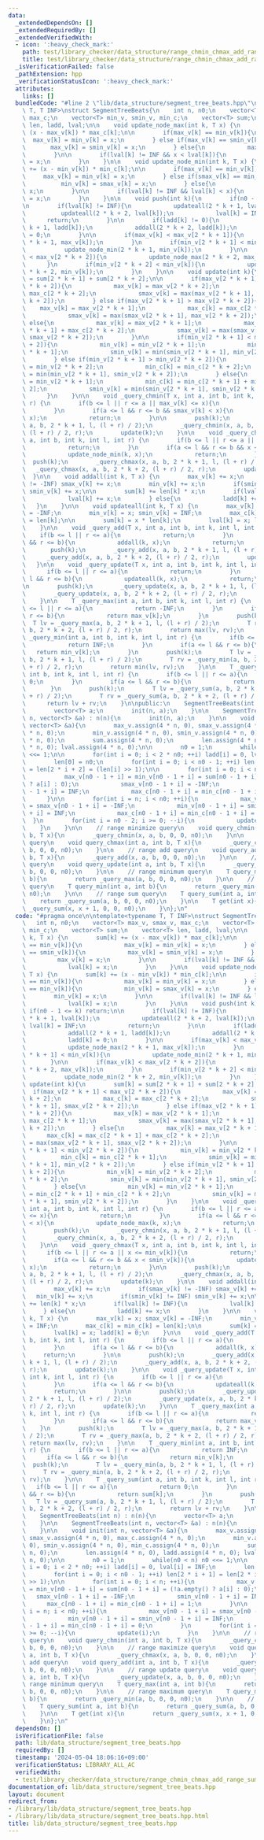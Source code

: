 ```yaml
---
data:
  _extendedDependsOn: []
  _extendedRequiredBy: []
  _extendedVerifiedWith:
  - icon: ':heavy_check_mark:'
    path: test/library_checker/data_structure/range_chmin_chmax_add_range_sum.test.cpp
    title: test/library_checker/data_structure/range_chmin_chmax_add_range_sum.test.cpp
  _isVerificationFailed: false
  _pathExtension: hpp
  _verificationStatusIcon: ':heavy_check_mark:'
  attributes:
    links: []
  bundledCode: "#line 2 \"lib/data_structure/segment_tree_beats.hpp\"\n\ntemplate<typename\
    \ T, T INF>\nstruct SegmentTreeBeats{\n    int n, n0;\n    vector<T> max_v, smax_v,\
    \ max_c;\n    vector<T> min_v, smin_v, min_c;\n    vector<T> sum;\n    vector<T>\
    \ len, ladd, lval;\n\n    void update_node_max(int k, T x) {\n        sum[k] +=\
    \ (x - max_v[k]) * max_c[k];\n\n        if(max_v[k] == min_v[k]){\n          \
    \  max_v[k] = min_v[k] = x;\n        } else if(max_v[k] == smin_v[k]){\n     \
    \       max_v[k] = smin_v[k] = x;\n        } else{\n            max_v[k] = x;\n\
    \        }\n\n        if(lval[k] != INF && x < lval[k]){\n            lval[k]\
    \ = x;\n        }\n    }\n\n    void update_node_min(int k, T x) {\n        sum[k]\
    \ += (x - min_v[k]) * min_c[k];\n\n        if(max_v[k] == min_v[k]){\n       \
    \     max_v[k] = min_v[k] = x;\n        } else if(smax_v[k] == min_v[k]){\n  \
    \          min_v[k] = smax_v[k] = x;\n        } else{\n            min_v[k] =\
    \ x;\n        }\n\n        if(lval[k] != INF && lval[k] < x){\n            lval[k]\
    \ = x;\n        }\n    }\n\n    void push(int k){\n        if(n0 - 1 <= k) return;\n\
    \n        if(lval[k] != INF){\n            updateall(2 * k + 1, lval[k]);\n  \
    \          updateall(2 * k + 2, lval[k]);\n            lval[k] = INF;\n      \
    \      return;\n        }\n\n        if(ladd[k] != 0){\n            addall(2 *\
    \ k + 1, ladd[k]);\n            addall(2 * k + 2, ladd[k]);\n            ladd[k]\
    \ = 0;\n        }\n\n        if(max_v[k] < max_v[2 * k + 1]){\n            update_node_max(2\
    \ * k + 1, max_v[k]);\n        }\n        if(min_v[2 * k + 1] < min_v[k]){\n \
    \           update_node_min(2 * k + 1, min_v[k]);\n        }\n\n        if(max_v[k]\
    \ < max_v[2 * k + 2]){\n            update_node_max(2 * k + 2, max_v[k]);\n  \
    \      }\n        if(min_v[2 * k + 2] < min_v[k]){\n            update_node_min(2\
    \ * k + 2, min_v[k]);\n        }\n    }\n\n    void update(int k){\n        sum[k]\
    \ = sum[2 * k + 1] + sum[2 * k + 2];\n\n        if(max_v[2 * k + 1] < max_v[2\
    \ * k + 2]){\n            max_v[k] = max_v[2 * k + 2];\n            max_c[k] =\
    \ max_c[2 * k + 2];\n            smax_v[k] = max(max_v[2 * k + 1], smax_v[2 *\
    \ k + 2]);\n        } else if(max_v[2 * k + 1] > max_v[2 * k + 2]){\n        \
    \    max_v[k] = max_v[2 * k + 1];\n            max_c[k] = max_c[2 * k + 1];\n\
    \            smax_v[k] = max(smax_v[2 * k + 1], max_v[2 * k + 2]);\n        }\
    \ else{\n            max_v[k] = max_v[2 * k + 1];\n            max_c[k] = max_c[2\
    \ * k + 1] + max_c[2 * k + 2];\n            smax_v[k] = max(smax_v[2 * k + 1],\
    \ smax_v[2 * k + 2]);\n        }\n\n        if(min_v[2 * k + 1] < min_v[2 * k\
    \ + 2]){\n            min_v[k] = min_v[2 * k + 1];\n            min_c[k] = min_c[2\
    \ * k + 1];\n            smin_v[k] = min(smin_v[2 * k + 1], min_v[2 * k + 2]);\n\
    \        } else if(min_v[2 * k + 1] > min_v[2 * k + 2]){\n            min_v[k]\
    \ = min_v[2 * k + 2];\n            min_c[k] = min_c[2 * k + 2];\n            smin_v[k]\
    \ = min(min_v[2 * k + 1], smin_v[2 * k + 2]);\n        } else{\n            min_v[k]\
    \ = min_v[2 * k + 1];\n            min_c[k] = min_c[2 * k + 1] + min_c[2 * k +\
    \ 2];\n            smin_v[k] = min(smin_v[2 * k + 1], smin_v[2 * k + 2]);\n  \
    \      }\n    }\n\n    void _query_chmin(T x, int a, int b, int k, int l, int\
    \ r) {\n        if(b <= l || r <= a || max_v[k] <= x){\n            return;\n\
    \        }\n        if(a <= l && r <= b && smax_v[k] < x){\n            update_node_max(k,\
    \ x);\n            return;\n        }\n\n        push(k);\n        _query_chmin(x,\
    \ a, b, 2 * k + 1, l, (l + r) / 2);\n        _query_chmin(x, a, b, 2 * k + 2,\
    \ (l + r) / 2, r);\n        update(k);\n    }\n\n    void _query_chmax(T x, int\
    \ a, int b, int k, int l, int r) {\n        if(b <= l || r <= a || x <= min_v[k]){\n\
    \            return;\n        }\n        if(a <= l && r <= b && x < smin_v[k]){\n\
    \            update_node_min(k, x);\n            return;\n        }\n\n      \
    \  push(k);\n        _query_chmax(x, a, b, 2 * k + 1, l, (l + r) / 2);\n     \
    \   _query_chmax(x, a, b, 2 * k + 2, (l + r) / 2, r);\n        update(k);\n  \
    \  }\n\n    void addall(int k, T x) {\n        max_v[k] += x;\n        if(smax_v[k]\
    \ != -INF) smax_v[k] += x;\n        min_v[k] += x;\n        if(smin_v[k] != INF)\
    \ smin_v[k] += x;\n\n        sum[k] += len[k] * x;\n        if(lval[k] != INF){\n\
    \            lval[k] += x;\n        } else{\n            ladd[k] += x;\n     \
    \   }\n    }\n\n    void updateall(int k, T x) {\n        max_v[k] = x; smax_v[k]\
    \ = -INF;\n        min_v[k] = x; smin_v[k] = INF;\n        max_c[k] = min_c[k]\
    \ = len[k];\n\n        sum[k] = x * len[k];\n        lval[k] = x; ladd[k] = 0;\n\
    \    }\n\n    void _query_add(T x, int a, int b, int k, int l, int r) {\n    \
    \    if(b <= l || r <= a){\n            return;\n        }\n        if(a <= l\
    \ && r <= b){\n            addall(k, x);\n            return;\n        }\n\n \
    \       push(k);\n        _query_add(x, a, b, 2 * k + 1, l, (l + r) / 2);\n  \
    \      _query_add(x, a, b, 2 * k + 2, (l + r) / 2, r);\n        update(k);\n \
    \   }\n\n    void _query_update(T x, int a, int b, int k, int l, int r) {\n  \
    \      if(b <= l || r <= a){\n            return;\n        }\n        if(a <=\
    \ l && r <= b){\n            updateall(k, x);\n            return;\n        }\n\
    \n        push(k);\n        _query_update(x, a, b, 2 * k + 1, l, (l + r) / 2);\n\
    \        _query_update(x, a, b, 2 * k + 2, (l + r) / 2, r);\n        update(k);\n\
    \    }\n\n    T _query_max(int a, int b, int k, int l, int r) {\n        if(b\
    \ <= l || r <= a){\n            return -INF;\n        }\n        if(a <= l &&\
    \ r <= b){\n            return max_v[k];\n        }\n        push(k);\n      \
    \  T lv = _query_max(a, b, 2 * k + 1, l, (l + r) / 2);\n        T rv = _query_max(a,\
    \ b, 2 * k + 2, (l + r) / 2, r);\n        return max(lv, rv);\n    }\n\n    T\
    \ _query_min(int a, int b, int k, int l, int r) {\n        if(b <= l || r <= a){\n\
    \            return INF;\n        }\n        if(a <= l && r <= b){\n         \
    \   return min_v[k];\n        }\n        push(k);\n        T lv = _query_min(a,\
    \ b, 2 * k + 1, l, (l + r) / 2);\n        T rv = _query_min(a, b, 2 * k + 2, (l\
    \ + r) / 2, r);\n        return min(lv, rv);\n    }\n\n    T _query_sum(int a,\
    \ int b, int k, int l, int r) {\n        if(b <= l || r <= a){\n            return\
    \ 0;\n        }\n        if(a <= l && r <= b){\n            return sum[k];\n \
    \       }\n        push(k);\n        T lv = _query_sum(a, b, 2 * k + 1, l, (l\
    \ + r) / 2);\n        T rv = _query_sum(a, b, 2 * k + 2, (l + r) / 2, r);\n  \
    \      return lv + rv;\n    }\n\npublic:\n    SegmentTreeBeats(int n) : n(n){\n\
    \        vector<T> a;\n        init(n, a);\n    }\n\n    SegmentTreeBeats(int\
    \ n, vector<T> &a) : n(n){\n        init(n, a);\n    }\n\n    void init(int n,\
    \ vector<T> &a){\n        max_v.assign(4 * n, 0), smax_v.assign(4 * n, 0), max_c.assign(4\
    \ * n, 0);\n        min_v.assign(4 * n, 0), smin_v.assign(4 * n, 0), min_c.assign(4\
    \ * n, 0);\n        sum.assign(4 * n, 0);\n        len.assign(4 * n, 0), ladd.assign(4\
    \ * n, 0); lval.assign(4 * n, 0);\n\n        n0 = 1;\n        while(n0 < n) n0\
    \ <<= 1;\n\n        for(int i = 0; i < 2 * n0; ++i) ladd[i] = 0, lval[i] = INF;\n\
    \        len[0] = n0;\n        for(int i = 0; i < n0 - 1; ++i) len[2 * i + 1]\
    \ = len[2 * i + 2] = (len[i] >> 1);\n\n        for(int i = 0; i < n; ++i){\n \
    \           max_v[n0 - 1 + i] = min_v[n0 - 1 + i] = sum[n0 - 1 + i] = (!a.empty()\
    \ ? a[i] : 0);\n            smax_v[n0 - 1 + i] = -INF;\n            smin_v[n0\
    \ - 1 + i] = INF;\n            max_c[n0 - 1 + i] = min_c[n0 - 1 + i] = 1;\n  \
    \      }\n\n        for(int i = n; i < n0; ++i){\n            max_v[n0 - 1 + i]\
    \ = smax_v[n0 - 1 + i] = -INF;\n            min_v[n0 - 1 + i] = smin_v[n0 - 1\
    \ + i] = INF;\n            max_c[n0 - 1 + i] = min_c[n0 - 1 + i] = 0;\n      \
    \  }\n        for(int i = n0 - 2; i >= 0; --i){\n            update(i);\n    \
    \    }\n    }\n\n    // range minimize query\n    void query_chmin(int a, int\
    \ b, T x){\n        _query_chmin(x, a, b, 0, 0, n0);\n    }\n\n    // range maximize\
    \ query\n    void query_chmax(int a, int b, T x){\n        _query_chmax(x, a,\
    \ b, 0, 0, n0);\n    }\n\n    // range add query\n    void query_add(int a, int\
    \ b, T x){\n        _query_add(x, a, b, 0, 0, n0);\n    }\n\n    // range update\
    \ query\n    void query_update(int a, int b, T x){\n        _query_update(x, a,\
    \ b, 0, 0, n0);\n    }\n\n    // range minimum query\n    T query_max(int a, int\
    \ b){\n        return _query_max(a, b, 0, 0, n0);\n    }\n\n    // range maximum\
    \ query\n    T query_min(int a, int b){\n        return _query_min(a, b, 0, 0,\
    \ n0);\n    }\n\n    // range sum query\n    T query_sum(int a, int b){\n    \
    \    return _query_sum(a, b, 0, 0, n0);\n    }\n\n    T get(int x){\n        return\
    \ _query_sum(x, x + 1, 0, 0, n0);\n    }\n};\n"
  code: "#pragma once\n\ntemplate<typename T, T INF>\nstruct SegmentTreeBeats{\n \
    \   int n, n0;\n    vector<T> max_v, smax_v, max_c;\n    vector<T> min_v, smin_v,\
    \ min_c;\n    vector<T> sum;\n    vector<T> len, ladd, lval;\n\n    void update_node_max(int\
    \ k, T x) {\n        sum[k] += (x - max_v[k]) * max_c[k];\n\n        if(max_v[k]\
    \ == min_v[k]){\n            max_v[k] = min_v[k] = x;\n        } else if(max_v[k]\
    \ == smin_v[k]){\n            max_v[k] = smin_v[k] = x;\n        } else{\n   \
    \         max_v[k] = x;\n        }\n\n        if(lval[k] != INF && x < lval[k]){\n\
    \            lval[k] = x;\n        }\n    }\n\n    void update_node_min(int k,\
    \ T x) {\n        sum[k] += (x - min_v[k]) * min_c[k];\n\n        if(max_v[k]\
    \ == min_v[k]){\n            max_v[k] = min_v[k] = x;\n        } else if(smax_v[k]\
    \ == min_v[k]){\n            min_v[k] = smax_v[k] = x;\n        } else{\n    \
    \        min_v[k] = x;\n        }\n\n        if(lval[k] != INF && lval[k] < x){\n\
    \            lval[k] = x;\n        }\n    }\n\n    void push(int k){\n       \
    \ if(n0 - 1 <= k) return;\n\n        if(lval[k] != INF){\n            updateall(2\
    \ * k + 1, lval[k]);\n            updateall(2 * k + 2, lval[k]);\n           \
    \ lval[k] = INF;\n            return;\n        }\n\n        if(ladd[k] != 0){\n\
    \            addall(2 * k + 1, ladd[k]);\n            addall(2 * k + 2, ladd[k]);\n\
    \            ladd[k] = 0;\n        }\n\n        if(max_v[k] < max_v[2 * k + 1]){\n\
    \            update_node_max(2 * k + 1, max_v[k]);\n        }\n        if(min_v[2\
    \ * k + 1] < min_v[k]){\n            update_node_min(2 * k + 1, min_v[k]);\n \
    \       }\n\n        if(max_v[k] < max_v[2 * k + 2]){\n            update_node_max(2\
    \ * k + 2, max_v[k]);\n        }\n        if(min_v[2 * k + 2] < min_v[k]){\n \
    \           update_node_min(2 * k + 2, min_v[k]);\n        }\n    }\n\n    void\
    \ update(int k){\n        sum[k] = sum[2 * k + 1] + sum[2 * k + 2];\n\n      \
    \  if(max_v[2 * k + 1] < max_v[2 * k + 2]){\n            max_v[k] = max_v[2 *\
    \ k + 2];\n            max_c[k] = max_c[2 * k + 2];\n            smax_v[k] = max(max_v[2\
    \ * k + 1], smax_v[2 * k + 2]);\n        } else if(max_v[2 * k + 1] > max_v[2\
    \ * k + 2]){\n            max_v[k] = max_v[2 * k + 1];\n            max_c[k] =\
    \ max_c[2 * k + 1];\n            smax_v[k] = max(smax_v[2 * k + 1], max_v[2 *\
    \ k + 2]);\n        } else{\n            max_v[k] = max_v[2 * k + 1];\n      \
    \      max_c[k] = max_c[2 * k + 1] + max_c[2 * k + 2];\n            smax_v[k]\
    \ = max(smax_v[2 * k + 1], smax_v[2 * k + 2]);\n        }\n\n        if(min_v[2\
    \ * k + 1] < min_v[2 * k + 2]){\n            min_v[k] = min_v[2 * k + 1];\n  \
    \          min_c[k] = min_c[2 * k + 1];\n            smin_v[k] = min(smin_v[2\
    \ * k + 1], min_v[2 * k + 2]);\n        } else if(min_v[2 * k + 1] > min_v[2 *\
    \ k + 2]){\n            min_v[k] = min_v[2 * k + 2];\n            min_c[k] = min_c[2\
    \ * k + 2];\n            smin_v[k] = min(min_v[2 * k + 1], smin_v[2 * k + 2]);\n\
    \        } else{\n            min_v[k] = min_v[2 * k + 1];\n            min_c[k]\
    \ = min_c[2 * k + 1] + min_c[2 * k + 2];\n            smin_v[k] = min(smin_v[2\
    \ * k + 1], smin_v[2 * k + 2]);\n        }\n    }\n\n    void _query_chmin(T x,\
    \ int a, int b, int k, int l, int r) {\n        if(b <= l || r <= a || max_v[k]\
    \ <= x){\n            return;\n        }\n        if(a <= l && r <= b && smax_v[k]\
    \ < x){\n            update_node_max(k, x);\n            return;\n        }\n\n\
    \        push(k);\n        _query_chmin(x, a, b, 2 * k + 1, l, (l + r) / 2);\n\
    \        _query_chmin(x, a, b, 2 * k + 2, (l + r) / 2, r);\n        update(k);\n\
    \    }\n\n    void _query_chmax(T x, int a, int b, int k, int l, int r) {\n  \
    \      if(b <= l || r <= a || x <= min_v[k]){\n            return;\n        }\n\
    \        if(a <= l && r <= b && x < smin_v[k]){\n            update_node_min(k,\
    \ x);\n            return;\n        }\n\n        push(k);\n        _query_chmax(x,\
    \ a, b, 2 * k + 1, l, (l + r) / 2);\n        _query_chmax(x, a, b, 2 * k + 2,\
    \ (l + r) / 2, r);\n        update(k);\n    }\n\n    void addall(int k, T x) {\n\
    \        max_v[k] += x;\n        if(smax_v[k] != -INF) smax_v[k] += x;\n     \
    \   min_v[k] += x;\n        if(smin_v[k] != INF) smin_v[k] += x;\n\n        sum[k]\
    \ += len[k] * x;\n        if(lval[k] != INF){\n            lval[k] += x;\n   \
    \     } else{\n            ladd[k] += x;\n        }\n    }\n\n    void updateall(int\
    \ k, T x) {\n        max_v[k] = x; smax_v[k] = -INF;\n        min_v[k] = x; smin_v[k]\
    \ = INF;\n        max_c[k] = min_c[k] = len[k];\n\n        sum[k] = x * len[k];\n\
    \        lval[k] = x; ladd[k] = 0;\n    }\n\n    void _query_add(T x, int a, int\
    \ b, int k, int l, int r) {\n        if(b <= l || r <= a){\n            return;\n\
    \        }\n        if(a <= l && r <= b){\n            addall(k, x);\n       \
    \     return;\n        }\n\n        push(k);\n        _query_add(x, a, b, 2 *\
    \ k + 1, l, (l + r) / 2);\n        _query_add(x, a, b, 2 * k + 2, (l + r) / 2,\
    \ r);\n        update(k);\n    }\n\n    void _query_update(T x, int a, int b,\
    \ int k, int l, int r) {\n        if(b <= l || r <= a){\n            return;\n\
    \        }\n        if(a <= l && r <= b){\n            updateall(k, x);\n    \
    \        return;\n        }\n\n        push(k);\n        _query_update(x, a, b,\
    \ 2 * k + 1, l, (l + r) / 2);\n        _query_update(x, a, b, 2 * k + 2, (l +\
    \ r) / 2, r);\n        update(k);\n    }\n\n    T _query_max(int a, int b, int\
    \ k, int l, int r) {\n        if(b <= l || r <= a){\n            return -INF;\n\
    \        }\n        if(a <= l && r <= b){\n            return max_v[k];\n    \
    \    }\n        push(k);\n        T lv = _query_max(a, b, 2 * k + 1, l, (l + r)\
    \ / 2);\n        T rv = _query_max(a, b, 2 * k + 2, (l + r) / 2, r);\n       \
    \ return max(lv, rv);\n    }\n\n    T _query_min(int a, int b, int k, int l, int\
    \ r) {\n        if(b <= l || r <= a){\n            return INF;\n        }\n  \
    \      if(a <= l && r <= b){\n            return min_v[k];\n        }\n      \
    \  push(k);\n        T lv = _query_min(a, b, 2 * k + 1, l, (l + r) / 2);\n   \
    \     T rv = _query_min(a, b, 2 * k + 2, (l + r) / 2, r);\n        return min(lv,\
    \ rv);\n    }\n\n    T _query_sum(int a, int b, int k, int l, int r) {\n     \
    \   if(b <= l || r <= a){\n            return 0;\n        }\n        if(a <= l\
    \ && r <= b){\n            return sum[k];\n        }\n        push(k);\n     \
    \   T lv = _query_sum(a, b, 2 * k + 1, l, (l + r) / 2);\n        T rv = _query_sum(a,\
    \ b, 2 * k + 2, (l + r) / 2, r);\n        return lv + rv;\n    }\n\npublic:\n\
    \    SegmentTreeBeats(int n) : n(n){\n        vector<T> a;\n        init(n, a);\n\
    \    }\n\n    SegmentTreeBeats(int n, vector<T> &a) : n(n){\n        init(n, a);\n\
    \    }\n\n    void init(int n, vector<T> &a){\n        max_v.assign(4 * n, 0),\
    \ smax_v.assign(4 * n, 0), max_c.assign(4 * n, 0);\n        min_v.assign(4 * n,\
    \ 0), smin_v.assign(4 * n, 0), min_c.assign(4 * n, 0);\n        sum.assign(4 *\
    \ n, 0);\n        len.assign(4 * n, 0), ladd.assign(4 * n, 0); lval.assign(4 *\
    \ n, 0);\n\n        n0 = 1;\n        while(n0 < n) n0 <<= 1;\n\n        for(int\
    \ i = 0; i < 2 * n0; ++i) ladd[i] = 0, lval[i] = INF;\n        len[0] = n0;\n\
    \        for(int i = 0; i < n0 - 1; ++i) len[2 * i + 1] = len[2 * i + 2] = (len[i]\
    \ >> 1);\n\n        for(int i = 0; i < n; ++i){\n            max_v[n0 - 1 + i]\
    \ = min_v[n0 - 1 + i] = sum[n0 - 1 + i] = (!a.empty() ? a[i] : 0);\n         \
    \   smax_v[n0 - 1 + i] = -INF;\n            smin_v[n0 - 1 + i] = INF;\n      \
    \      max_c[n0 - 1 + i] = min_c[n0 - 1 + i] = 1;\n        }\n\n        for(int\
    \ i = n; i < n0; ++i){\n            max_v[n0 - 1 + i] = smax_v[n0 - 1 + i] = -INF;\n\
    \            min_v[n0 - 1 + i] = smin_v[n0 - 1 + i] = INF;\n            max_c[n0\
    \ - 1 + i] = min_c[n0 - 1 + i] = 0;\n        }\n        for(int i = n0 - 2; i\
    \ >= 0; --i){\n            update(i);\n        }\n    }\n\n    // range minimize\
    \ query\n    void query_chmin(int a, int b, T x){\n        _query_chmin(x, a,\
    \ b, 0, 0, n0);\n    }\n\n    // range maximize query\n    void query_chmax(int\
    \ a, int b, T x){\n        _query_chmax(x, a, b, 0, 0, n0);\n    }\n\n    // range\
    \ add query\n    void query_add(int a, int b, T x){\n        _query_add(x, a,\
    \ b, 0, 0, n0);\n    }\n\n    // range update query\n    void query_update(int\
    \ a, int b, T x){\n        _query_update(x, a, b, 0, 0, n0);\n    }\n\n    //\
    \ range minimum query\n    T query_max(int a, int b){\n        return _query_max(a,\
    \ b, 0, 0, n0);\n    }\n\n    // range maximum query\n    T query_min(int a, int\
    \ b){\n        return _query_min(a, b, 0, 0, n0);\n    }\n\n    // range sum query\n\
    \    T query_sum(int a, int b){\n        return _query_sum(a, b, 0, 0, n0);\n\
    \    }\n\n    T get(int x){\n        return _query_sum(x, x + 1, 0, 0, n0);\n\
    \    }\n};\n"
  dependsOn: []
  isVerificationFile: false
  path: lib/data_structure/segment_tree_beats.hpp
  requiredBy: []
  timestamp: '2024-05-04 18:06:16+09:00'
  verificationStatus: LIBRARY_ALL_AC
  verifiedWith:
  - test/library_checker/data_structure/range_chmin_chmax_add_range_sum.test.cpp
documentation_of: lib/data_structure/segment_tree_beats.hpp
layout: document
redirect_from:
- /library/lib/data_structure/segment_tree_beats.hpp
- /library/lib/data_structure/segment_tree_beats.hpp.html
title: lib/data_structure/segment_tree_beats.hpp
---
```


